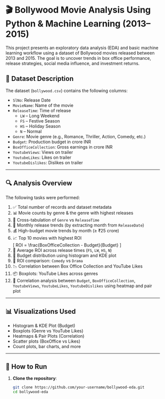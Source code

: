 # 🎬 Bollywood Movie Analysis Using Python & Machine Learning (2013–2015)

This project presents an exploratory data analysis (EDA) and basic machine learning workflow using a dataset of Bollywood movies released between 2013 and 2015. The goal is to uncover trends in box office performance, release strategies, social media influence, and investment returns.

## 📁 Dataset Description

The dataset (`bollywood.csv`) contains the following columns:

- `SlNo`: Release Date
- `MovieName`: Name of the movie
- `ReleaseTime`: Time of release
  - `LW` – Long Weekend
  - `FS` – Festive Season
  - `HS` – Holiday Season
  - `N` – Normal
- `Genre`: Movie genre (e.g., Romance, Thriller, Action, Comedy, etc.)
- `Budget`: Production budget in crore INR
- `BoxOfficeCollection`: Gross earnings in crore INR
- `YoutubeViews`: Views on trailer
- `YoutubeLikes`: Likes on trailer
- `YoutubeDislikes`: Dislikes on trailer

---

## 🔍 Analysis Overview

The following tasks were performed:

1. ✅ Total number of records and dataset metadata
2. 📊 Movie counts by genre & the genre with highest releases
3. 🔁 Cross-tabulation of `Genre` vs `ReleaseTime`
4. 📅 Monthly release trends (by extracting month from `ReleaseDate`)
5. 💰 High-budget movie trends by month (≥ ₹25 crore)
6. 📈 Top 10 movies with highest ROI  
   \[
   ROI = \frac{BoxOfficeCollection - Budget}{Budget}
   \]
7. 🎉 Average ROI across release times (`FS`, `LW`, `HS`, `N`)
8. 🧩 Budget distribution using histogram and KDE plot
9. 🤔 ROI comparison: `Comedy` vs `Drama`
10. 📉 Correlation between Box Office Collection and YouTube Likes
11. 📦 Boxplots: YouTube Likes across genres
12. 🔗 Correlation analysis between `Budget`, `BoxOfficeCollection`, `YoutubeViews`, `YoutubeLikes`, `YoutubeDislikes` using heatmap and pair plot

---

## 📊 Visualizations Used

- Histogram & KDE Plot (Budget)
- Boxplots (Genre vs YouTube Likes)
- Heatmaps & Pair Plots (Correlation)
- Scatter plots (BoxOffice vs Likes)
- Count plots, bar charts, and more

---

## 🚀 How to Run

1. **Clone the repository**:
   ```bash
   git clone https://github.com/your-username/bollywood-eda.git
   cd bollywood-eda
